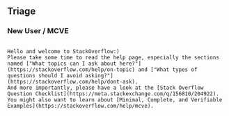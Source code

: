 ## Triage
### New User / MCVE

<code>
Hello and welcome to StackOverflow:)
Please take some time to read the help page, especially the sections named ["What topics can I ask about here?"](https://stackoverflow.com/help/on-topic) and ["What types of questions should I avoid asking?"](https://stackoverflow.com/help/dont-ask).
And more importantly, please have a look at the [Stack Overflow Question Checklist](https://meta.stackexchange.com/q/156810/204922). You might also want to learn about [Minimal, Complete, and Verifiable Examples](https://stackoverflow.com/help/mcve).
</code>